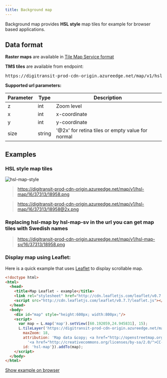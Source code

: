 ```yaml
---
title: Background map
---
```

Background map provides **HSL style** map tiles for example for browser based applications.

## Data format

**Raster maps** are available in [Tile Map Service format](https://wiki.osgeo.org/wiki/Tile_Map_Service_Specification)

**TMS tiles** are available from endpoint: 
<pre>https://digitransit-prod-cdn-origin.azureedge.net/map/v1/hsl-map/:z/:x/:y:size.png</pre>

**Supported url parameters:**

| Parameter     | Type           | Description                                              |
|---------------|----------------|----------------------------------------------------------|
| z             | int            | Zoom level
| x             | int            | x-coordinate
| y             | int            | y-coordinate
| size          | string         | '@2x' for retina tiles or empty value for normal

## Examples 

### HSL style map tiles

![hsl-map-style](http://api.digitransit.fi/hsl-map/16/37311/18963@2x.png)

> https://digitransit-prod-cdn-origin.azureedge.net/map/v1/hsl-map/16/37313/18958.png

> https://digitransit-prod-cdn-origin.azureedge.net/map/v1/hsl-map/16/37313/18958@2x.png

### Replacing hsl-map by hsl-map-sv in the url you can get map tiles with Swedish names 

> https://digitransit-prod-cdn-origin.azureedge.net/map/v1/hsl-map-sv/16/37313/18958.png

### Display map using Leaflet:

Here is a quick example that uses [Leaflet](http://leafletjs.com/) to display scrollable map.

``` html
<!doctype html>
<html>
  <head>
    <title>Map Leaflet - example</title>
    <link rel="stylesheet" href="http://cdn.leafletjs.com/leaflet/v0.7.7/leaflet.css" />
    <script src="http://cdn.leafletjs.com/leaflet/v0.7.7/leaflet.js"></script>
  </head>
  <body>
    <div id="map" style="height:600px; width:800px;"/>
    <script>
      var map = L.map('map').setView([60.192059,24.945831], 15);
      L.tileLayer('https://digitransit-prod-cdn-origin.azureedge.net/map/v1/{id}/{z}/{x}/{y}.png', {
        maxZoom: 18,
        attribution: 'Map data &copy; <a href="http://openstreetmap.org">OpenStreetMap</a> contributors, ' +
          '<a href="http://creativecommons.org/licenses/by-sa/2.0/">CC-BY-SA</a>, ',
        id: 'hsl-map'}).addTo(map);
    </script>
  </body>
</html>
```

[Show example on browser](http://htmlpreview.github.io/?https://gist.github.com/siren/3c08fdd1c49232edb4d0/raw)
